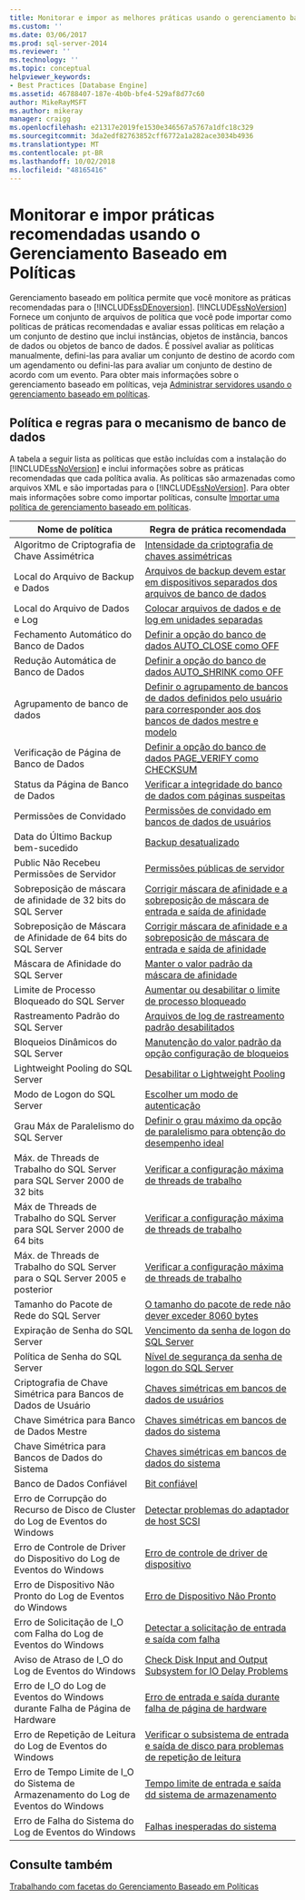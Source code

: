 ```yaml
---
title: Monitorar e impor as melhores práticas usando o gerenciamento baseado em políticas | Microsoft Docs
ms.custom: ''
ms.date: 03/06/2017
ms.prod: sql-server-2014
ms.reviewer: ''
ms.technology: ''
ms.topic: conceptual
helpviewer_keywords:
- Best Practices [Database Engine]
ms.assetid: 46788407-187e-4b0b-bfe4-529af8d77c60
author: MikeRayMSFT
ms.author: mikeray
manager: craigg
ms.openlocfilehash: e21317e2019fe1530e346567a5767a1dfc18c329
ms.sourcegitcommit: 3da2edf82763852cff6772a1a282ace3034b4936
ms.translationtype: MT
ms.contentlocale: pt-BR
ms.lasthandoff: 10/02/2018
ms.locfileid: "48165416"
---
```

# <a name="monitor-and-enforce-best-practices-by-using-policy-based-management"></a>Monitorar e impor práticas recomendadas usando o Gerenciamento Baseado em Políticas
  Gerenciamento baseado em política permite que você monitore as práticas recomendadas para o [!INCLUDE[ssDEnoversion](../../includes/ssdenoversion-md.md)]. [!INCLUDE[ssNoVersion](../../includes/ssnoversion-md.md)] Fornece um conjunto de arquivos de política que você pode importar como políticas de práticas recomendadas e avaliar essas políticas em relação a um conjunto de destino que inclui instâncias, objetos de instância, bancos de dados ou objetos de banco de dados. É possível avaliar as políticas manualmente, defini-las para avaliar um conjunto de destino de acordo com um agendamento ou defini-las para avaliar um conjunto de destino de acordo com um evento. Para obter mais informações sobre o gerenciamento baseado em políticas, veja [Administrar servidores usando o gerenciamento baseado em políticas](administer-servers-by-using-policy-based-management.md).  
  
## <a name="policy-and-rules-for-database-engine"></a>Política e regras para o mecanismo de banco de dados  
 A tabela a seguir lista as políticas que estão incluídas com a instalação do [!INCLUDE[ssNoVersion](../../includes/ssnoversion-md.md)] e inclui informações sobre as práticas recomendadas que cada política avalia. As políticas são armazenadas como arquivos XML e são importadas para o [!INCLUDE[ssNoVersion](../../includes/ssnoversion-md.md)]. Para obter mais informações sobre como importar políticas, consulte [Importar uma política de gerenciamento baseado em políticas](import-a-policy-based-management-policy.md).  
  
|Nome de política|Regra de prática recomendada|  
|-----------------|------------------------|  
|Algoritmo de Criptografia de Chave Assimétrica|[Intensidade da criptografia de chaves assimétricas](asymmetric-keys-encryption-strength.md)|  
|Local do Arquivo de Backup e Dados|[Arquivos de backup devem estar em dispositivos separados dos arquivos de banco de dados](../../database-engine/backup-files-must-be-on-separate-devices-from-the-database-files.md)|  
|Local do Arquivo de Dados e Log|[Colocar arquivos de dados e de log em unidades separadas](place-data-and-log-files-on-separate-drives.md)|  
|Fechamento Automático do Banco de Dados|[Definir a opção do banco de dados AUTO_CLOSE como OFF](set-the-auto-close-database-option-to-off.md)|  
|Redução Automática de Banco de Dados|[Definir a opção do banco de dados AUTO_SHRINK como OFF](set-the-auto-shrink-database-option-to-off.md)|  
|Agrupamento de banco de dados|[Definir o agrupamento de bancos de dados definidos pelo usuário para corresponder aos dos bancos de dados mestre e modelo](../../database-engine/set-collation-user-defined-databases-match-master-model-databases.md)|  
|Verificação de Página de Banco de Dados|[Definir a opção do banco de dados PAGE_VERIFY como CHECKSUM](set-the-page-verify-database-option-to-checksum.md)|  
|Status da Página de Banco de Dados|[Verificar a integridade do banco de dados com páginas suspeitas](check-integrity-of-database-with-suspect-pages.md)|  
|Permissões de Convidado|[Permissões de convidado em bancos de dados de usuários](guest-permissions-on-user-databases.md)|  
|Data do Último Backup bem-sucedido|[Backup desatualizado](outdated-backup.md)|  
|Public Não Recebeu Permissões de Servidor|[Permissões públicas de servidor](server-public-permissions.md)|  
|Sobreposição de máscara de afinidade de 32 bits do SQL Server|[Corrigir máscara de afinidade e a sobreposição de máscara de entrada e saída de afinidade](correct-affinity-mask-and-affinity-input-and-output-mask-overlap.md)|  
|Sobreposição de Máscara de Afinidade de 64 bits do SQL Server|[Corrigir máscara de afinidade e a sobreposição de máscara de entrada e saída de afinidade](correct-affinity-mask-and-affinity-input-and-output-mask-overlap.md)|  
|Máscara de Afinidade do SQL Server|[Manter o valor padrão da máscara de afinidade](keep-the-affinity-mask-default-value.md)|  
|Limite de Processo Bloqueado do SQL Server|[Aumentar ou desabilitar o limite de processo bloqueado](increase-or-disable-blocked-process-threshold.md)|  
|Rastreamento Padrão do SQL Server|[Arquivos de log de rastreamento padrão desabilitados](default-trace-log-files-disabled.md)|  
|Bloqueios Dinâmicos do SQL Server|[Manutenção do valor padrão da opção configuração de bloqueios](keep-the-locks-configuration-option-default-value.md)|  
|Lightweight Pooling do SQL Server|[Desabilitar o Lightweight Pooling](disable-lightweight-pooling.md)|  
|Modo de Logon do SQL Server|[Escolher um modo de autenticação](../security/choose-an-authentication-mode.md)|  
|Grau Máx de Paralelismo do SQL Server|[Definir o grau máximo da opção de paralelismo para obtenção do desempenho ideal](set-the-max-degree-of-parallelism-option-for-optimal-performance.md)|  
|Máx. de Threads de Trabalho do SQL Server para SQL Server 2000 de 32 bits|[Verificar a configuração máxima de threads de trabalho](verify-max-worker-threads-setting.md)|  
|Máx de Threads de Trabalho do SQL Server para SQL Server 2000 de 64 bits|[Verificar a configuração máxima de threads de trabalho](verify-max-worker-threads-setting.md)|  
|Máx. de Threads de Trabalho do SQL Server para o SQL Server 2005 e posterior|[Verificar a configuração máxima de threads de trabalho](verify-max-worker-threads-setting.md)|  
|Tamanho do Pacote de Rede do SQL Server|[O tamanho do pacote de rede não dever exceder 8060 bytes](network-packet-size-should-not-exceed-8060-bytes.md)|  
|Expiração de Senha do SQL Server|[Vencimento da senha de logon do SQL Server](sql-server-login-password-expiration.md)|  
|Política de Senha do SQL Server|[Nível de segurança da senha de logon do SQL Server](sql-server-login-password-strength.md)|  
|Criptografia de Chave Simétrica para Bancos de Dados de Usuário|[Chaves simétricas em bancos de dados de usuários](symmetric-keys-on-user-databases.md)|  
|Chave Simétrica para Banco de Dados Mestre|[Chaves simétricas em bancos de dados do sistema](symmetric-keys-on-system-databases.md)|  
|Chave Simétrica para Bancos de Dados do Sistema|[Chaves simétricas em bancos de dados do sistema](symmetric-keys-on-system-databases.md)|  
|Banco de Dados Confiável|[Bit confiável](trustworthy-bit.md)|  
|Erro de Corrupção do Recurso de Disco de Cluster do Log de Eventos do Windows|[Detectar problemas do adaptador de host SCSI](detect-scsi-host-adapter-issues.md)|  
|Erro de Controle de Driver do Dispositivo do Log de Eventos do Windows|[Erro de controle de driver de dispositivo](device-driver-control-error.md)|  
|Erro de Dispositivo Não Pronto do Log de Eventos do Windows|[Erro de Dispositivo Não Pronto](device-not-ready-error.md)|  
|Erro de Solicitação de I_O com Falha do Log de Eventos do Windows|[Detectar a solicitação de entrada e saída com falha](detect-failed-input-and-output-requests.md)|  
|Aviso de Atraso de I_O do Log de Eventos do Windows|[Check Disk Input and Output Subsystem for IO Delay Problems](check-disk-input-and-output-subsystem-for-io-delay-problems.md)|  
|Erro de I_O do Log de Eventos do Windows durante Falha de Página de Hardware|[Erro de entrada e saída durante falha de página de hardware](input-and-output-error-during-hard-page-fault.md)|  
|Erro de Repetição de Leitura do Log de Eventos do Windows|[Verificar o subsistema de entrada e saída de disco para problemas de repetição de leitura](check-disk-input-output-subsystem-for-read-retry-problems.md)|  
|Erro de Tempo Limite de I_O do Sistema de Armazenamento do Log de Eventos do Windows|[Tempo limite de entrada e saída dd sistema de armazenamento](storage-system-input-output-time-out.md)|  
|Erro de Falha do Sistema do Log de Eventos do Windows|[Falhas inesperadas do sistema](unexpected-system-failures.md)|  
  
## <a name="see-also"></a>Consulte também  
 [Trabalhando com facetas do Gerenciamento Baseado em Políticas](working-with-policy-based-management-facets.md)  
  
  
